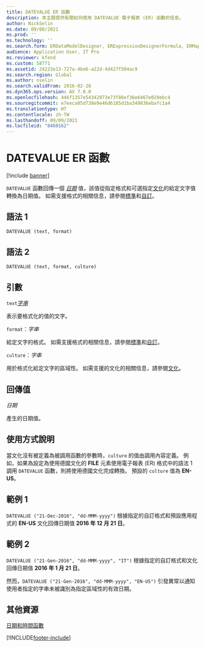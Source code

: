 ```yaml
---
title: DATEVALUE ER 函數
description: 本主題提供有關如何使用 DATEVALUE 電子報表 (ER) 函數的信息。
author: NickSelin
ms.date: 09/08/2021
ms.prod: ''
ms.technology: ''
ms.search.form: ERDataModelDesigner, ERExpressionDesignerFormula, ERMappedFormatDesigner, ERModelMappingDesigner
audience: Application User, IT Pro
ms.reviewer: kfend
ms.custom: 58771
ms.assetid: 24223e13-727a-4be6-a22d-4d427f504ac9
ms.search.region: Global
ms.author: nselin
ms.search.validFrom: 2016-02-28
ms.dyn365.ops.version: AX 7.0.0
ms.openlocfilehash: 446f1357e54342073e73f86ef36e6467e029ebc4
ms.sourcegitcommit: e7eeca05d738e9e46d6185d1ba349836ebafc1a4
ms.translationtype: HT
ms.contentlocale: zh-TW
ms.lasthandoff: 09/09/2021
ms.locfileid: "8460162"
---
```

# <a name="datevalue-er-function"></a>DATEVALUE ER 函數

[!include [banner](../includes/banner.md)]

`DATEVALUE` 函數回傳一個 *[日期](er-formula-supported-data-types-primitive.md#date)* 值，該值從指定格式和可選指定[文化](/bingmaps/rest-services/common-parameters-and-types/supported-culture-codes)的給定文字值轉換為日期值。 如需支援格式的相關信息，請參閱[標準](/dotnet/standard/base-types/standard-date-and-time-format-strings)和[自訂](/dotnet/standard/base-types/custom-date-and-time-format-strings)。

## <a name="syntax-1"></a>語法 1

```vb
DATEVALUE (text, format)
```

## <a name="syntax-2"></a>語法 2

```vb
DATEVALUE (text, format, culture)
```

## <a name="arguments"></a>引數

`text`*[字串](er-formula-supported-data-types-primitive.md#string)*

表示要格式化的值的文字。

`format`：*字串*

給定文字的格式。 如需支援格式的相關信息，請參閱[標準](/dotnet/standard/base-types/standard-date-and-time-format-strings)和[自訂](/dotnet/standard/base-types/custom-date-and-time-format-strings)。

`culture`：*字串*

用於格式化給定文字的區域性。 如需支援的文化的相關信息，請參閱[文化](/bingmaps/rest-services/common-parameters-and-types/supported-culture-codes)。

## <a name="return-values"></a>回傳值

*日期*

產生的日期值。

## <a name="usage-notes"></a>使用方式說明

當文化沒有被定義為被調用函數的參數時，`culture` 的值由調用內容定義。 例如，如果為設定為使用德國文化的 **FILE** 元素使用電子報表 (ER) 格式中的語法 1 調用 `DATEVALUE` 函數，則將使用德國文化完成轉換。 預設的 `culture` 值為 **EN-US**。

## <a name="example-1"></a>範例 1

`DATEVALUE ("21-Dec-2016", "dd-MMM-yyyy")` 根據指定的自訂格式和預設應用程式的 **EN-US** 文化回傳日期值 **2016 年 12 月 21 日**。

## <a name="example-2"></a>範例 2

`DATEVALUE ("21-Gen-2016", "dd-MMM-yyyy", "IT")` 根據指定的自訂格式和文化回傳日期值 **2016 年 1 月 21 日**。

然而，`DATEVALUE ("21-Gen-2016", "dd-MMM-yyyy", "EN-US")` 引發異常以通知使用者指定的字串未被識別為指定區域性的有效日期。

## <a name="additional-resources"></a>其他資源

[日期和時間函數](er-functions-category-datetime.md)


[!INCLUDE[footer-include](../../../includes/footer-banner.md)]
